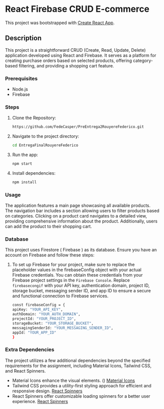 # React Firebase CRUD E-commerce

This project was bootstrapped with [Create React App](https://github.com/facebook/create-react-app).

## Description

This project is a straightforward CRUD (Create, Read, Update, Delete) application developed using React and Firebase. It serves as a platform for creating purchase orders based on selected products, offering category-based filtering, and providing a shopping cart feature.

### Prerequisites

- Node.js 
- Firebase

### Steps

1. Clone the Repository:
   ```bash
   https://github.com/FedeCasper/PreEntrega2RouyereFederico.git
2. Navigate to the project directory: 
   ```bash
   cd EntregaFinalRouyereFederico
3. Run the app: 
   ```bash
   npm start
4. Install dependencies: 
   ```bash
   npm install

### Usage

The application features a main page showcasing all available products. The navigation bar includes a section allowing users to filter products based on categories. Clicking on a product card navigates to a detailed view, providing comprehensive information about the product. Additionally, users can add the product to their shopping cart.

### Database

This project uses Firestore ( Firebase ) as its database. Ensure you have an account on Firebase and follow these steps:

1. To set up Firebase for your project, make sure to replace the placeholder values in the firebaseConfig object with your actual Firebase credentials. You can obtain these credentials from your Firebase project settings in the `Firebase Console`. Replace `firebasecongif` with your API key, authentication domain, project ID, storage bucket, messaging sender ID, and app ID to ensure a secure and functional connection to Firebase services. 
   ```bash
   const firebaseConfig = {
   apiKey: "YOUR_API_KEY",
   authDomain: "YOUR_AUTH_DOMAIN",
   projectId: "YOUR_PROJECT_ID",
   storageBucket: "YOUR_STORAGE_BUCKET",
   messagingSenderId: "YOUR_MESSAGING_SENDER_ID",
   appId: "YOUR_APP_ID"
   }

### Extra Dependencies

The project utilizes a few additional dependencies beyond the specified requirements for the assignment, including Material Icons, Tailwind CSS, and React Spinners. 

- Material Icons enhance the visual elements. () [Material Icons](https://mui.com/)
- Tailwind CSS provides a utility-first styling approach for efficient and responsive design. [React Spinners](https://tailwindcss.com/)
- React Spinners offer customizable loading spinners for a better user experience. [React Spinners](https://www.npmjs.com/package/react-spinners)
